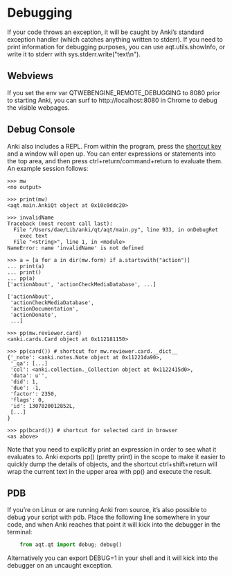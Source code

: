 # Debugging

If your code throws an exception, it will be caught by Anki’s standard
exception handler (which catches anything written to stderr). If you
need to print information for debugging purposes, you can use
aqt.utils.showInfo, or write it to stderr with
sys.stderr.write("text\\n").


## Webviews

If you set the env var QTWEBENGINE_REMOTE_DEBUGGING to 8080 prior to starting Anki,
you can surf to http://localhost:8080 in Chrome to debug the visible webpages.

## Debug Console

Anki also includes a REPL. From within the program, press the [shortcut
key](https://docs.ankiweb.net/misc.html#debug-console) and a
window will open up. You can enter expressions or statements into the
top area, and then press ctrl+return/command+return to evaluate them. An
example session follows:

    >>> mw
    <no output>

    >>> print(mw)
    <aqt.main.AnkiQt object at 0x10c0ddc20>

    >>> invalidName
    Traceback (most recent call last):
      File "/Users/dae/Lib/anki/qt/aqt/main.py", line 933, in onDebugRet
        exec text
      File "<string>", line 1, in <module>
    NameError: name 'invalidName' is not defined

    >>> a = [a for a in dir(mw.form) if a.startswith("action")]
    ... print(a)
    ... print()
    ... pp(a)
    ['actionAbout', 'actionCheckMediaDatabase', ...]

    ['actionAbout',
     'actionCheckMediaDatabase',
     'actionDocumentation',
     'actionDonate',
     ...]

    >>> pp(mw.reviewer.card)
    <anki.cards.Card object at 0x112181150>

    >>> pp(card()) # shortcut for mw.reviewer.card.__dict__
    {'_note': <anki.notes.Note object at 0x11221da90>,
     '_qa': [...]
     'col': <anki.collection._Collection object at 0x1122415d0>,
     'data': u'',
     'did': 1,
     'due': -1,
     'factor': 2350,
     'flags': 0,
     'id': 1307820012852L,
     [...]
    }

    >>> pp(bcard()) # shortcut for selected card in browser
    <as above>

Note that you need to explicitly print an expression in order to see
what it evaluates to. Anki exports pp() (pretty print) in the scope to
make it easier to quickly dump the details of objects, and the shortcut
ctrl+shift+return will wrap the current text in the upper area with pp()
and execute the result.
## PDB

If you’re on Linux or are running Anki from source, it’s also possible
to debug your script with pdb. Place the following line somewhere in
your code, and when Anki reaches that point it will kick into the
debugger in the terminal:

```python
    from aqt.qt import debug; debug()
```

Alternatively you can export DEBUG=1 in your shell and it will kick into
the debugger on an uncaught exception.